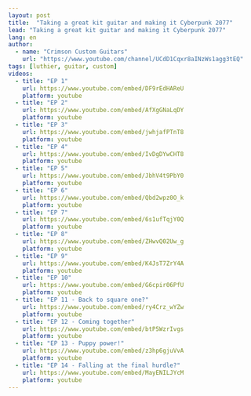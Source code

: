```yaml
---
layout: post
title:  "Taking a great kit guitar and making it Cyberpunk 2077"
lead: "Taking a great kit guitar and making it Cyberpunk 2077"
lang: en
author:
  - name: "Crimson Custom Guitars"
    url: "https://www.youtube.com/channel/UCdD1Cqxr8aINzWs1agg3tEQ"
tags: [luthier, guitar, custom]
videos:
  - title: "EP 1"
    url: https://www.youtube.com/embed/DF9rEdHAReU
    platform: youtube
  - title: "EP 2"
    url: https://www.youtube.com/embed/AfXgGNaLqDY
    platform: youtube
  - title: "EP 3"
    url: https://www.youtube.com/embed/jwhjafPTnT8
    platform: youtube
  - title: "EP 4"
    url: https://www.youtube.com/embed/IvDgDYwCHT8
    platform: youtube
  - title: "EP 5"
    url: https://www.youtube.com/embed/JbhV4t9PbY0
    platform: youtube
  - title: "EP 6"
    url: https://www.youtube.com/embed/Qbd2wpz0O_k
    platform: youtube
  - title: "EP 7"
    url: https://www.youtube.com/embed/6s1ufTqjY0Q
    platform: youtube
  - title: "EP 8"
    url: https://www.youtube.com/embed/ZHwvQ02Uw_g
    platform: youtube
  - title: "EP 9"
    url: https://www.youtube.com/embed/K4JsT7ZrY4A
    platform: youtube
  - title: "EP 10"
    url: https://www.youtube.com/embed/G6cpir06PfU
    platform: youtube
  - title: "EP 11 - Back to square one?"
    url: https://www.youtube.com/embed/ry4Crz_wYZw
    platform: youtube
  - title: "EP 12 - Coming together"
    url: https://www.youtube.com/embed/btP5WzrIvgs
    platform: youtube
  - title: "EP 13 - Puppy power!"
    url: https://www.youtube.com/embed/z3hp6gjuVvA
    platform: youtube
  - title: "EP 14 - Falling at the final hurdle?"
    url: https://www.youtube.com/embed/MayENILJYcM
    platform: youtube
---
```

